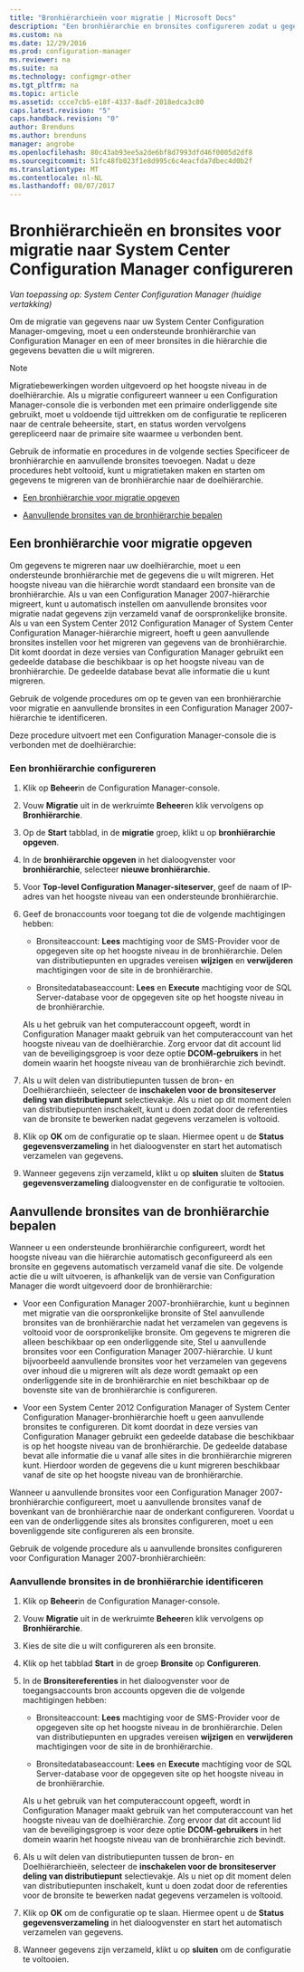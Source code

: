 ```yaml
---
title: "Bronhiërarchieën voor migratie | Microsoft Docs"
description: "Een bronhiërarchie en bronsites configureren zodat u gegevens naar uw System Center Configuration Manager-omgeving migreren kunt."
ms.custom: na
ms.date: 12/29/2016
ms.prod: configuration-manager
ms.reviewer: na
ms.suite: na
ms.technology: configmgr-other
ms.tgt_pltfrm: na
ms.topic: article
ms.assetid: ccce7cb5-e18f-4337-8adf-2018edca3c00
caps.latest.revision: "5"
caps.handback.revision: "0"
author: Brenduns
ms.author: brenduns
manager: angrobe
ms.openlocfilehash: 80c43ab93ee5a2de6bf8d7993dfd46f0005d2df8
ms.sourcegitcommit: 51fc48fb023f1e8d995c6c4eacfda7dbec4d0b2f
ms.translationtype: MT
ms.contentlocale: nl-NL
ms.lasthandoff: 08/07/2017
---
```

# <a name="configure-source-hierarchies-and-source-sites-for-migration-to-system-center-configuration-manager"></a>Bronhiërarchieën en bronsites voor migratie naar System Center Configuration Manager configureren

*Van toepassing op: System Center Configuration Manager (huidige vertakking)*

Om de migratie van gegevens naar uw System Center Configuration Manager-omgeving, moet u een ondersteunde bronhiërarchie van Configuration Manager en een of meer bronsites in die hiërarchie die gegevens bevatten die u wilt migreren.  

> [!NOTE]  
>  Migratiebewerkingen worden uitgevoerd op het hoogste niveau in de doelhiërarchie. Als u migratie configureert wanneer u een Configuration Manager-console die is verbonden met een primaire onderliggende site gebruikt, moet u voldoende tijd uittrekken om de configuratie te repliceren naar de centrale beheersite, start, en status worden vervolgens gerepliceerd naar de primaire site waarmee u verbonden bent.  

 Gebruik de informatie en procedures in de volgende secties Specificeer de bronhiërarchie en aanvullende bronsites toevoegen. Nadat u deze procedures hebt voltooid, kunt u migratietaken maken en starten om gegevens te migreren van de bronhiërarchie naar de doelhiërarchie.  

-   [Een bronhiërarchie voor migratie opgeven](#BKBM_ConfigSrcHierarchy)  

-   [Aanvullende bronsites van de bronhiërarchie bepalen](#BKBM_ConfigSrcSites)  

##  <a name="BKBM_ConfigSrcHierarchy"></a>Een bronhiërarchie voor migratie opgeven  
 Om gegevens te migreren naar uw doelhiërarchie, moet u een ondersteunde bronhiërarchie met de gegevens die u wilt migreren. Het hoogste niveau van die hiërarchie wordt standaard een bronsite van de bronhiërarchie. Als u van een Configuration Manager 2007-hiërarchie migreert, kunt u automatisch instellen om aanvullende bronsites voor migratie nadat gegevens zijn verzameld vanaf de oorspronkelijke bronsite. Als u van een System Center 2012 Configuration Manager of System Center Configuration Manager-hiërarchie migreert, hoeft u geen aanvullende bronsites instellen voor het migreren van gegevens van de bronhiërarchie. Dit komt doordat in deze versies van Configuration Manager gebruikt een gedeelde database die beschikbaar is op het hoogste niveau van de bronhiërarchie. De gedeelde database bevat alle informatie die u kunt migreren.  

 Gebruik de volgende procedures om op te geven van een bronhiërarchie voor migratie en aanvullende bronsites in een Configuration Manager 2007-hiërarchie te identificeren.  

 Deze procedure uitvoert met een Configuration Manager-console die is verbonden met de doelhiërarchie:  

### <a name="to-configure-a-source-hierarchy"></a>Een bronhiërarchie configureren   

1.  Klik op **Beheer**in de Configuration Manager-console.  

2.  Vouw **Migratie** uit in de werkruimte **Beheer**en klik vervolgens op **Bronhiërarchie**.  

3.  Op de **Start** tabblad, in de **migratie** groep, klikt u op **bronhiërarchie opgeven**.  

4.  In de **bronhiërarchie opgeven** in het dialoogvenster voor **bronhiërarchie**, selecteer **nieuwe bronhiërarchie**.  

5.  Voor **Top-level Configuration Manager-siteserver**, geef de naam of IP-adres van het hoogste niveau van een ondersteunde bronhiërarchie.  

6.  Geef de bronaccounts voor toegang tot die de volgende machtigingen hebben:  

    -   Bronsiteaccount: **Lees** machtiging voor de SMS-Provider voor de opgegeven site op het hoogste niveau in de bronhiërarchie. Delen van distributiepunten en upgrades vereisen **wijzigen** en **verwijderen** machtigingen voor de site in de bronhiërarchie.

    -   Bronsitedatabaseaccount: **Lees** en **Execute** machtiging voor de SQL Server-database voor de opgegeven site op het hoogste niveau in de bronhiërarchie.  

     Als u het gebruik van het computeraccount opgeeft, wordt in Configuration Manager maakt gebruik van het computeraccount van het hoogste niveau van de doelhiërarchie. Zorg ervoor dat dit account lid van de beveiligingsgroep is voor deze optie **DCOM-gebruikers** in het domein waarin het hoogste niveau van de bronhiërarchie zich bevindt.  

7.  Als u wilt delen van distributiepunten tussen de bron- en Doelhiërarchieën, selecteer de **inschakelen voor de bronsiteserver deling van distributiepunt** selectievakje. Als u niet op dit moment delen van distributiepunten inschakelt, kunt u doen zodat door de referenties van de bronsite te bewerken nadat gegevens verzamelen is voltooid.  

8.  Klik op **OK** om de configuratie op te slaan. Hiermee opent u de **Status gegevensverzameling** in het dialoogvenster en start het automatisch verzamelen van gegevens.  

9. Wanneer gegevens zijn verzameld, klikt u op **sluiten** sluiten de **Status gegevensverzameling** dialoogvenster en de configuratie te voltooien.  

##  <a name="BKBM_ConfigSrcSites"></a>Aanvullende bronsites van de bronhiërarchie bepalen  
 Wanneer u een ondersteunde bronhiërarchie configureert, wordt het hoogste niveau van die hiërarchie automatisch geconfigureerd als een bronsite en gegevens automatisch verzameld vanaf die site. De volgende actie die u wilt uitvoeren, is afhankelijk van de versie van Configuration Manager die wordt uitgevoerd door de bronhiërarchie:  

-   Voor een Configuration Manager 2007-bronhiërarchie, kunt u beginnen met migratie van die oorspronkelijke bronsite of Stel aanvullende bronsites van de bronhiërarchie nadat het verzamelen van gegevens is voltooid voor de oorspronkelijke bronsite. Om gegevens te migreren die alleen beschikbaar op een onderliggende site, Stel u aanvullende bronsites voor een Configuration Manager 2007-hiërarchie. U kunt bijvoorbeeld aanvullende bronsites voor het verzamelen van gegevens over inhoud die u migreren wilt als deze wordt gemaakt op een onderliggende site in de bronhiërarchie en niet beschikbaar op de bovenste site van de bronhiërarchie is configureren.  

-   Voor een System Center 2012 Configuration Manager of System Center Configuration Manager-bronhiërarchie hoeft u geen aanvullende bronsites te configureren. Dit komt doordat in deze versies van Configuration Manager gebruikt een gedeelde database die beschikbaar is op het hoogste niveau van de bronhiërarchie. De gedeelde database bevat alle informatie die u vanaf alle sites in die bronhiërarchie migreren kunt. Hierdoor worden de gegevens die u kunt migreren beschikbaar vanaf de site op het hoogste niveau van de bronhiërarchie.  

Wanneer u aanvullende bronsites voor een Configuration Manager 2007-bronhiërarchie configureert, moet u aanvullende bronsites vanaf de bovenkant van de bronhiërarchie naar de onderkant configureren. Voordat u een van de onderliggende sites als bronsites configureren, moet u een bovenliggende site configureren als een bronsite.  

Gebruik de volgende procedure als u aanvullende bronsites configureren voor Configuration Manager 2007-bronhiërarchieën:  

### <a name="to-identify-additional-source-sites-in-the-source-hierarchy"></a>Aanvullende bronsites in de bronhiërarchie identificeren 

1.  Klik op **Beheer**in de Configuration Manager-console.  

2.  Vouw **Migratie** uit in de werkruimte **Beheer**en klik vervolgens op **Bronhiërarchie**.  

3.  Kies de site die u wilt configureren als een bronsite.  

4.  Klik op het tabblad **Start** in de groep **Bronsite** op **Configureren**.  

5.  In de **Bronsitereferenties** in het dialoogvenster voor de toegangsaccounts bron accounts opgeven die de volgende machtigingen hebben:  

    -   Bronsiteaccount: **Lees** machtiging voor de SMS-Provider voor de opgegeven site op het hoogste niveau in de bronhiërarchie. Delen van distributiepunten en upgrades vereisen **wijzigen** en **verwijderen** machtigingen voor de site in de bronhiërarchie.  

    -   Bronsitedatabaseaccount: **Lees** en **Execute** machtiging voor de SQL Server-database voor de opgegeven site op het hoogste niveau in de bronhiërarchie.  

    Als u het gebruik van het computeraccount opgeeft, wordt in Configuration Manager maakt gebruik van het computeraccount van het hoogste niveau van de doelhiërarchie. Zorg ervoor dat dit account lid van de beveiligingsgroep is voor deze optie **DCOM-gebruikers** in het domein waarin het hoogste niveau van de bronhiërarchie zich bevindt.  

6.  Als u wilt delen van distributiepunten tussen de bron- en Doelhiërarchieën, selecteer de **inschakelen voor de bronsiteserver deling van distributiepunt** selectievakje. Als u niet op dit moment delen van distributiepunten inschakelt, kunt u doen zodat door de referenties voor de bronsite te bewerken nadat gegevens verzamelen is voltooid.  

7. Klik op **OK** om de configuratie op te slaan. Hiermee opent u de **Status gegevensverzameling** in het dialoogvenster en start het automatisch verzamelen van gegevens.  

8.  Wanneer gegevens zijn verzameld, klikt u op **sluiten** om de configuratie te voltooien.  
